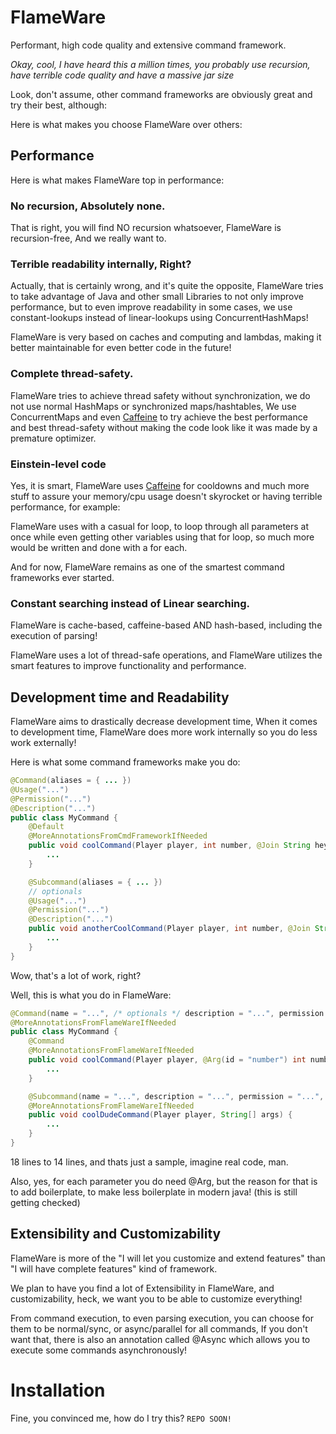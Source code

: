 # FlameWare
Performant, high code quality and extensive command framework.

*Okay, cool, I have heard this a million times, you probably use recursion, have terrible code quality and have a massive jar size*

Look, don't assume, other command frameworks are obviously great and try their best, although:

Here is what makes you choose FlameWare over others:

## Performance
Here is what makes FlameWare top in performance:
### No recursion, Absolutely none.
That is right, you will find NO recursion whatsoever, FlameWare is recursion-free,
And we really want to.

### Terrible readability internally, Right?
Actually, that is certainly wrong, and it's quite the opposite, FlameWare tries to take advantage of Java and other small Libraries to not only improve performance,
but to even improve readability in some cases, we use constant-lookups instead of linear-lookups using ConcurrentHashMaps!

FlameWare is very based on caches and computing and lambdas, making it better maintainable for even better code in the future!

### Complete thread-safety.
FlameWare tries to achieve thread safety without synchronization, we do not use normal HashMaps or synchronized maps/hashtables,
We use ConcurrentMaps and even [Caffeine](https://github.com/ben-manes/caffeine) to try achieve the best performance and best thread-safety without making the code look like it was made by a premature optimizer.

### Einstein-level code
Yes, it is smart, FlameWare uses [Caffeine](https://github.com/ben-manes/caffeine) for cooldowns and much more stuff to assure your memory/cpu usage doesn't skyrocket or having terrible performance, for example:

FlameWare uses with a casual for loop, to loop through all parameters at once while
even getting other variables using that for loop, so much more would be written and done with a for each.

And for now, FlameWare remains as one of the smartest command frameworks ever started.

### Constant searching instead of Linear searching.
FlameWare is cache-based, caffeine-based AND hash-based, including the execution of parsing!

FlameWare uses a lot of thread-safe operations, and FlameWare utilizes the smart
features to improve functionality and performance.

## Development time and Readability
FlameWare aims to drastically decrease development time,
When it comes to development time, FlameWare does more work internally so you do less work externally!

Here is what some command frameworks make you do:
```java
@Command(aliases = { ... })
@Usage("...")
@Permission("...")
@Description("...")
public class MyCommand {
    @Default
    @MoreAnnotationsFromCmdFrameworkIfNeeded
    public void coolCommand(Player player, int number, @Join String hey) {
        ...
    }

    @Subcommand(aliases = { ... })
    // optionals
    @Usage("...")
    @Permission("...")
    @Description("...")
    public void anotherCoolCommand(Player player, int number, @Join String hey) {
        ...
    }
}
```
Wow, that's a lot of work, right?

Well, this is what you do in FlameWare:
```java
@Command(name = "...", /* optionals */ description = "...", permission = "...", usage = "...", aliases = "...")
@MoreAnnotationsFromFlameWareIfNeeded
public class MyCommand {
    @Command
    @MoreAnnotationsFromFlameWareIfNeeded
    public void coolCommand(Player player, @Arg(id = "number") int number, @Arg(id = "message") @Join String hey) {
        ...
    }

    @Subcommand(name = "...", description = "...", permission = "...", aliases = "...")
    @MoreAnnotationsFromFlameWareIfNeeded
    public void coolDudeCommand(Player player, String[] args) {
        ...
    }
}
```

18 lines to 14 lines, and thats just a sample, imagine real code, man.

Also, yes, for each parameter you do need @Arg, but the reason for that is to add boilerplate, to make less boilerplate in modern java! (this is still getting checked)

## Extensibility and Customizability
FlameWare is more of the "I will let you customize and extend features" than "I will have complete features" kind of framework.

We plan to have you find a lot of Extensibility in FlameWare,
and customizability, heck, we want you to be able to customize everything!

From command execution, to even parsing execution, you can choose for them to be normal/sync, or async/parallel for all commands,
If you don't want that, there is also an annotation called @Async which allows you to execute some commands asynchronously!

# Installation
Fine, you convinced me, how do I try this?
`REPO SOON!`
